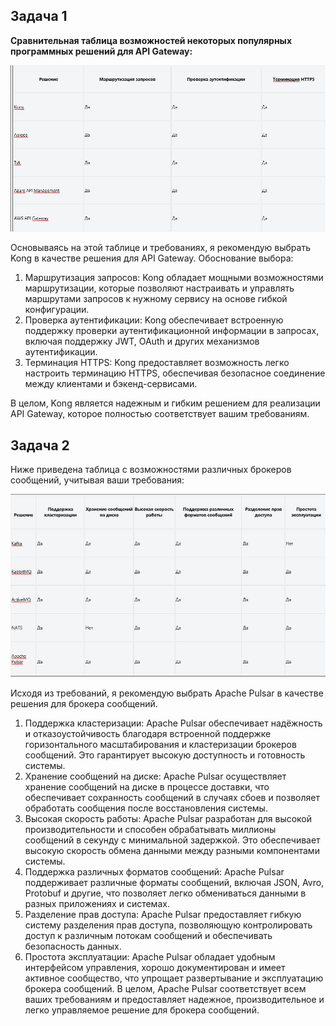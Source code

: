 ## Задача 1

**Cравнительная таблица возможностей некоторых популярных программных решений для API Gateway:**

![8b24076f8f9e64f726bafbfb6066a5c1.png](../_resources/8b24076f8f9e64f726bafbfb6066a5c1.png)



Основываясь на этой таблице и требованиях, я рекомендую выбрать Kong в качестве решения для API Gateway.
Обоснование выбора:

1. Маршрутизация запросов: Kong обладает мощными возможностями маршрутизации, которые позволяют настраивать и управлять маршрутами запросов к нужному сервису на основе гибкой конфигурации.
2. Проверка аутентификации: Kong обеспечивает встроенную поддержку проверки аутентификационной информации в запросах, включая поддержку JWT, OAuth и других механизмов аутентификации.
3. Терминация HTTPS: Kong предоставляет возможность легко настроить терминацию HTTPS, обеспечивая безопасное соединение между клиентами и бэкенд-сервисами.

В целом, Kong является надежным и гибким решением для реализации API Gateway, которое полностью соответствует вашим требованиям.


## Задача 2

Ниже приведена таблица с возможностями различных брокеров сообщений, учитывая ваши требования:

![b761795bfc408ecd31971355152de928.png](../_resources/b761795bfc408ecd31971355152de928.png)

Исходя из требований, я рекомендую выбрать Apache Pulsar в качестве решения для брокера сообщений.
1.	Поддержка кластеризации: Apache Pulsar обеспечивает надёжность и отказоустойчивость благодаря встроенной поддержке горизонтального масштабирования и кластеризации брокеров сообщений. Это гарантирует высокую доступность и готовность системы.
2.	Хранение сообщений на диске: Apache Pulsar осуществляет хранение сообщений на диске в процессе доставки, что обеспечивает сохранность сообщений в случаях сбоев и позволяет обработать сообщения после восстановления системы.
3.	Высокая скорость работы: Apache Pulsar разработан для высокой производительности и способен обрабатывать миллионы сообщений в секунду с минимальной задержкой. Это обеспечивает высокую скорость обмена данными между разными компонентами системы.
4.	Поддержка различных форматов сообщений: Apache Pulsar поддерживает различные форматы сообщений, включая JSON, Avro, Protobuf и другие, что позволяет легко обмениваться данными в разных приложениях и системах.
5.	Разделение прав доступа: Apache Pulsar предоставляет гибкую систему разделения прав доступа, позволяющую контролировать доступ к различным потокам сообщений и обеспечивать безопасность данных.
6.	Простота эксплуатации: Apache Pulsar обладает удобным интерфейсом управления, хорошо документирован и имеет активное сообщество, что упрощает развертывание и эксплуатацию брокера сообщений.
В целом, Apache Pulsar соответствует всем ваших требованиям и предоставляет надежное, производительное и легко управляемое решение для брокера сообщений.

